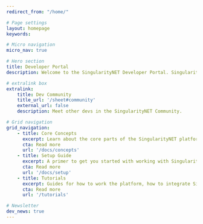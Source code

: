```yaml
---
redirect_from: "/home/"

# Page settings
layout: homepage
keywords:

# Micro navigation
micro_nav: true

# Hero section
title: Developer Portal
description: Welcome to the SingularityNET Developer Portal. SingularityNET lets anyone create, share, and monetize AI services at scale. The world’s decentralized AI network has arrived.

# extralink box
extralink:
    title: Dev Community
    title_url: '/sheet#community'
    external_url: false
    description: Meet other devs in the SingularityNET Community.

# Grid navigation
grid_navigation:
    - title: Core Concepts
      excerpt: Learn about the core parts of the SingularityNET platform and how it works under the hood.
      cta: Read more
      url: '/docs/concepts'
    - title: Setup Guide
      excerpt: A primer to get you started with working with SingularityNET tools & software and the blockchain.
      cta: Read more
      url: '/docs/setup'
    - title: Tutorials
      excerpt: Guides for how to work the platform, how to integrate SingularityNET services into your software, and even how to publish your own services!
      cta: Read more
      url: '/tutorials'

# Newsletter
dev_news: true
---
```

